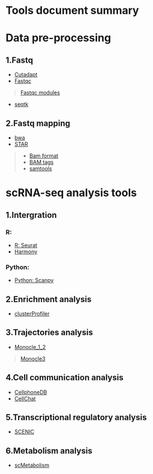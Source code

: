 
# Tools document summary

# Data pre-processing
## 1.Fastq
- [Cutadapt](https://cutadapt.readthedocs.io/en/stable/index.html)
- [Fastqc](https://www.bioinformatics.babraham.ac.uk/projects/fastqc/)
> [Fastqc modules](https://www.bioinformatics.babraham.ac.uk/projects/fastqc/Help/3%20Analysis%20Modules/)
- [seqtk](https://github.com/lh3/seqtk)

## 2.Fastq mapping
- [bwa](https://bio-bwa.sourceforge.net/bwa.shtml)
- [STAR](https://github.com/alexdobin/STAR)
> - [Bam format](https://github.com/samtools/hts-specs/blob/master/SAMv1.pdf)  
> - [BAM tags](https://github.com/samtools/hts-specs/blob/master/SAMtags.pdf)  
> - [samtools](http://www.htslib.org/doc/samtools.html)  

# scRNA-seq analysis tools
## 1.Intergration
### R:
- [R: Seurat](https://satijalab.org/seurat/index.html)
- [Harmony](https://github.com/immunogenomics/harmony)
### Python:
- [Python: Scanpy](https://scanpy.readthedocs.io/en/stable/)

## 2.Enrichment analysis
- [clusterProfiler](https://yulab-smu.top/biomedical-knowledge-mining-book/index.html)

## 3.Trajectories analysis
- [Monocle_1_2](https://cole-trapnell-lab.github.io/monocle-release/)
> [Monocle3](https://cole-trapnell-lab.github.io/monocle3/)

## 4.Cell communication analysis
- [CellphoneDB](https://cellphonedb.readthedocs.io/en/latest/#)
- [CellChat](https://github.com/jinworks/CellChat)

## 5.Transcriptional regulatory analysis
- [SCENIC](https://scenic.aertslab.org/)

## 6.Metabolism analysis
- [scMetabolism](https://github.com/wu-yc/scMetabolism)